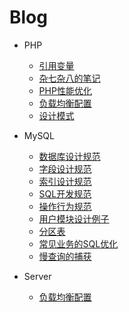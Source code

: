 # Blog
- PHP
  - [引用变量](https://github.com/ltf9651/Blog/blob/master/PHP/Reference_variables.md)
  - [杂七杂八的笔记](https://github.com/ltf9651/Blog/blob/master/PHP/Tips.md)
  - [PHP性能优化](https://github.com/ltf9651/Blog/blob/master/PHP/Performance_optimization.md)
  - [负载均衡配置](https://github.com/ltf9651/Blog/blob/master/PHP/%E8%B4%9F%E8%BD%BD%E5%9D%87%E8%A1%A1.md)
  - [设计模式](https://github.com/ltf9651/PHP-DesignPatterns)

- MySQL
  - [数据库设计规范](https://github.com/ltf9651/Blog/blob/master/MySQL/%E6%95%B0%E6%8D%AE%E5%BA%93%E8%AE%BE%E8%AE%A1%E8%A7%84%E8%8C%83.md)
  - [字段设计规范](https://github.com/ltf9651/Blog/blob/master/MySQL/%E5%AD%97%E6%AE%B5%E8%AE%BE%E8%AE%A1%E8%A7%84%E8%8C%83.md)
  - [索引设计规范](https://github.com/ltf9651/Blog/blob/master/MySQL/%E7%B4%A2%E5%BC%95%E8%AE%BE%E8%AE%A1%E8%A7%84%E8%8C%83.md)
  - [SQL开发规范](https://github.com/ltf9651/Blog/blob/master/MySQL/SQL%E5%BC%80%E5%8F%91%E8%A7%84%E8%8C%83.md)
  - [操作行为规范](https://github.com/ltf9651/Blog/blob/master/MySQL/%E6%93%8D%E4%BD%9C%E8%A1%8C%E4%B8%BA%E8%A7%84%E8%8C%83.md)
  - [用户模块设计例子](https://github.com/ltf9651/Blog/blob/master/MySQL/%E6%A8%A1%E5%9D%97%E8%AE%BE%E8%AE%A1.md)
  - [分区表](https://github.com/ltf9651/Blog/blob/master/MySQL/%E5%88%86%E5%8C%BA%E8%A1%A8.md)
  - [常见业务的SQL优化](https://github.com/ltf9651/Blog/blob/master/MySQL/%E5%B8%B8%E8%A7%81%E4%B8%9A%E5%8A%A1%E7%9A%84SQL%E4%BC%98%E5%8C%96.md)
  - [慢查询的捕获](https://github.com/ltf9651/Blog/blob/51b7cb94cec106dc1dba58deaf3bf70da76aac31/MySQL/%E6%8D%95%E8%8E%B7%E6%85%A2SQL.md)
  
- Server
  - [负载均衡配置](https://github.com/ltf9651/Blog/blob/master/Server/%E8%B4%9F%E8%BD%BD%E5%9D%87%E8%A1%A1.md)